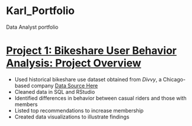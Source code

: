 # Karl_Portfolio
Data Analyst portfolio

# [Project 1: Bikeshare User Behavior Analysis: Project Overview](https://github.com/KarlNagy/bikeshare)
* Used historical bikeshare use dataset obtained from *Divvy*, a Chicago-based company
[Data Source Here](https://divvy-tripdata.s3.amazonaws.com/index.html)
* Cleaned data in SQL and RStudio
* Identified differences in behavior between casual riders and those with members
* Listed top recommendations to increase membership
* Created data visualizations to illustrate findings
